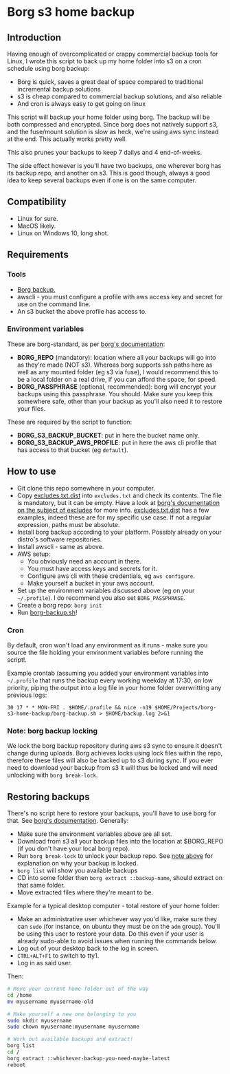 # Borg s3 home backup

## Introduction

Having enough of overcomplicated or crappy commercial backup tools for Linux, I wrote this script to
back up my home folder into s3 on a cron schedule using borg backup:

  * Borg is quick, saves a great deal of space compared to traditional incremental backup solutions
  * s3 is cheap compared to commercial backup solutions, and also reliable
  * And cron is always easy to get going on linux

This script will backup your home folder using borg. The backup will be both compressed and encrypted.
Since borg does not natively support s3, and the fuse/mount solution is slow as heck, we're using aws
sync instead at the end. This actually works pretty well.

This also prunes your backups to keep 7 dailys and 4 end-of-weeks.

The side effect however is you'll have two backups, one wherever borg has its backup repo, and another
on s3. This is good though, always a good idea to keep several backups even if one is on the same
computer.

## Compatibility

  * Linux for sure.
  * MacOS likely.
  * Linux on Windows 10, long shot.

## Requirements

### Tools

  * [Borg backup.](https://www.borgbackup.org/)
  * awscli - you must configure a profile with aws access key and secret for use on the command line.
  * An s3 bucket the above profile has access to.

### Environment variables

These are borg-standard, as per [borg's documentation](https://borgbackup.readthedocs.io/en/stable/usage.html#environment-variables):

  * **BORG_REPO** (mandatory): location where all your backups will go into as they're made (NOT s3).
  Whereas borg supports ssh paths here as well as any mounted folder (eg s3 via fuse), I would recommend
  this to be a local folder on a real drive, if you can afford the space, for speed.
  * **BORG_PASSPHRASE** (optional, recommended): borg will encrypt your backups using this passphrase. You should.
  Make sure you keep this somewhere safe, other than your backup as you'll also need it to restore your files.

These are required by the script to function:

  * **BORG_S3_BACKUP_BUCKET**: put in here the bucket name only.
  * **BORG_S3_BACKUP_AWS_PROFILE**: put in here the aws cli profile that has access to that bucket (eg `default`).

## How to use

  * Git clone this repo somewhere in your computer.
  * Copy [excludes.txt.dist](excludes.txt.dist) into `excludes.txt` and check its contents. The file is
  mandatory, but it can be empty. Have a look at
  [borg's documentation on the subject of excludes](https://borgbackup.readthedocs.io/en/stable/usage/help.html#borg-help-patterns) for more info.
  [excludes.txt.dist](excludes.txt.dist) has a few examples, indeed these are for my specific use case. If not a regular expression, paths must be
  absolute.
  * Install borg backup according to your platform. Possibly already on your distro's software repositories.
  * Install awscli - same as above.
  * AWS setup:
    * You obviously need an account in there.
    * You must have access keys and secrets for it.
    * Configure aws cli with these credentials, eg `aws configure`.
    * Make yourself a bucket in your aws account.
  * Set up the environment variables discussed above (eg on your `~/.profile`). I do recommend you also set `BORG_PASSPHRASE`.
  * Create a borg repo: `borg init`
  * Run [borg-backup.sh](borg-backup.sh)!

### Cron

By default, cron won't load any environment as it runs - make sure you source the file holding your environment
variables before running the script!.

Example crontab (assuming you added your environment variables into `~/.profile` that runs the backup every
working weekday at 17:30, on low priority, piping the output into a log file in your home folder overwritting any
previous logs:

```cron
30 17 * * MON-FRI . $HOME/.profile && nice -n19 $HOME/Projects/borg-s3-home-backup/borg-backup.sh > $HOME/backup.log 2>&1
```

### Note: borg backup locking

We lock the borg backup repository during aws s3 sync to ensure it doesn't change during uploads. Borg achieves locks using lock files within the repo,
therefore these files will also be backed up to s3 during sync. If you ever need to download your backup from s3 it will thus be locked and will need
unlocking with `borg break-lock`.

## Restoring backups

There's no script here to restore your backups, you'll have to use borg for that. See [borg's documentation](https://borgbackup.readthedocs.io/en/stable/usage.html#borg-extract). Generally:

  * Make sure the environment variables above are all set.
  * Download from s3 all your backup files into the location at $BORG_REPO (if you don't have your local borg repo).
  * Run `borg break-lock` to unlock your backup repo. See [note above](#note-borg-backup-locking) for explanation on why your backup is locked.
  * `borg list` will show you available backups
  * CD into some folder then `borg extract ::backup-name`, should extract on that same folder.
  * Move extracted files where they're meant to be.

Example for a typical desktop computer - total restore of your home folder:
  * Make an administrative user whichever way you'd like, make sure they can `sudo` (for instance, on ubuntu
  they must be on the `adm` group). You'll be using this user to restore your data. Do this even if your user
  is already sudo-able to avoid issues when running the commands below.
  * Log out of your desktop back to the log in screen.
  * `CTRL+ALT+F1` to switch to tty1.
  * Log in as said user.

Then:

```bash
# Move your current home folder out of the way
cd /home
mv myusername myusername-old

# Make yourself a new one belonging to you
sudo mkdir myusername
sudo chown myusername:myusername myusername

# Work out available backups and extract!
borg list
cd /
borg extract ::whichever-backup-you-need-maybe-latest
reboot
```
